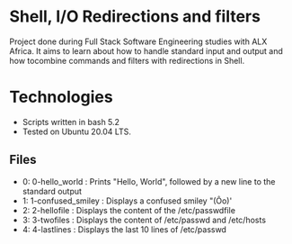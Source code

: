 # Shell, I/O Redirections and filters
Project done during Full Stack Software Engineering studies with ALX Africa. It aims to learn about how to handle standard input and output and how tocombine commands and filters with redirections in Shell.

# Technologies
- Scripts written in bash 5.2
- Tested on Ubuntu 20.04 LTS.

## Files
- 0: 0-hello_world : Prints "Hello, World", followed by a new line to the standard output 
- 1: 1-confused_smiley : Displays a confused smiley "(Ôo)'
- 2: 2-hellofile : Displays the content of the /etc/passwdfile
- 3: 3-twofiles : Displays the content of /etc/passwd and /etc/hosts
- 4: 4-lastlines : Displays the last 10 lines of /etc/passwd


